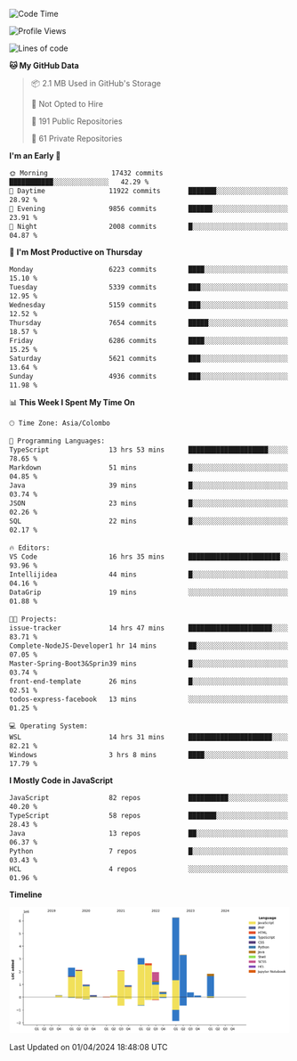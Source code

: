 
<!--START_SECTION:waka-->
![Code Time](http://img.shields.io/badge/Code%20Time-1%2C632%20hrs%2025%20mins-blue)

![Profile Views](http://img.shields.io/badge/Profile%20Views-0-blue)

![Lines of code](https://img.shields.io/badge/From%20Hello%20World%20I%27ve%20Written-28.8%20million%20lines%20of%20code-blue)

**🐱 My GitHub Data** 

> 📦 2.1 MB Used in GitHub's Storage 
 > 
> 🚫 Not Opted to Hire
 > 
> 📜 191 Public Repositories 
 > 
> 🔑 61 Private Repositories 
 > 
**I'm an Early 🐤** 

```text
🌞 Morning                17432 commits       ███████████░░░░░░░░░░░░░░   42.29 % 
🌆 Daytime                11922 commits       ███████░░░░░░░░░░░░░░░░░░   28.92 % 
🌃 Evening                9856 commits        ██████░░░░░░░░░░░░░░░░░░░   23.91 % 
🌙 Night                  2008 commits        █░░░░░░░░░░░░░░░░░░░░░░░░   04.87 % 
```
📅 **I'm Most Productive on Thursday** 

```text
Monday                   6223 commits        ████░░░░░░░░░░░░░░░░░░░░░   15.10 % 
Tuesday                  5339 commits        ███░░░░░░░░░░░░░░░░░░░░░░   12.95 % 
Wednesday                5159 commits        ███░░░░░░░░░░░░░░░░░░░░░░   12.52 % 
Thursday                 7654 commits        █████░░░░░░░░░░░░░░░░░░░░   18.57 % 
Friday                   6286 commits        ████░░░░░░░░░░░░░░░░░░░░░   15.25 % 
Saturday                 5621 commits        ███░░░░░░░░░░░░░░░░░░░░░░   13.64 % 
Sunday                   4936 commits        ███░░░░░░░░░░░░░░░░░░░░░░   11.98 % 
```


📊 **This Week I Spent My Time On** 

```text
🕑︎ Time Zone: Asia/Colombo

💬 Programming Languages: 
TypeScript               13 hrs 53 mins      ████████████████████░░░░░   78.65 % 
Markdown                 51 mins             █░░░░░░░░░░░░░░░░░░░░░░░░   04.85 % 
Java                     39 mins             █░░░░░░░░░░░░░░░░░░░░░░░░   03.74 % 
JSON                     23 mins             █░░░░░░░░░░░░░░░░░░░░░░░░   02.26 % 
SQL                      22 mins             █░░░░░░░░░░░░░░░░░░░░░░░░   02.17 % 

🔥 Editors: 
VS Code                  16 hrs 35 mins      ███████████████████████░░   93.96 % 
Intellijidea             44 mins             █░░░░░░░░░░░░░░░░░░░░░░░░   04.16 % 
DataGrip                 19 mins             ░░░░░░░░░░░░░░░░░░░░░░░░░   01.88 % 

🐱‍💻 Projects: 
issue-tracker            14 hrs 47 mins      █████████████████████░░░░   83.71 % 
Complete-NodeJS-Developer1 hr 14 mins        ██░░░░░░░░░░░░░░░░░░░░░░░   07.05 % 
Master-Spring-Boot3&Sprin39 mins             █░░░░░░░░░░░░░░░░░░░░░░░░   03.74 % 
front-end-template       26 mins             █░░░░░░░░░░░░░░░░░░░░░░░░   02.51 % 
todos-express-facebook   13 mins             ░░░░░░░░░░░░░░░░░░░░░░░░░   01.25 % 

💻 Operating System: 
WSL                      14 hrs 31 mins      █████████████████████░░░░   82.21 % 
Windows                  3 hrs 8 mins        ████░░░░░░░░░░░░░░░░░░░░░   17.79 % 
```

**I Mostly Code in JavaScript** 

```text
JavaScript               82 repos            ██████████░░░░░░░░░░░░░░░   40.20 % 
TypeScript               58 repos            ███████░░░░░░░░░░░░░░░░░░   28.43 % 
Java                     13 repos            ██░░░░░░░░░░░░░░░░░░░░░░░   06.37 % 
Python                   7 repos             █░░░░░░░░░░░░░░░░░░░░░░░░   03.43 % 
HCL                      4 repos             ░░░░░░░░░░░░░░░░░░░░░░░░░   01.96 % 
```



**Timeline**

![Lines of Code chart](https://raw.githubusercontent.com/ccweerasinghe1994/ccweerasinghe1994/master/assets/bar_graph.png)


 Last Updated on 01/04/2024 18:48:08 UTC
<!--END_SECTION:waka-->
